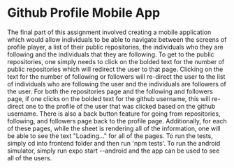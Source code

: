 # Github Profile Mobile App

The final part of this assignment involved creating a mobile application which would allow individuals to be able to navigate between the screens of profile player, a list of their public repositories, the individuals
who they are following and the individuals that they are following. To get to the public repositories, one simply needs to click on the bolded text for the number of public repositories which will redirect the user to that page. Clicking on the text for the number of following or followers will re-direct the user to the list of 
individuals who are following the user and the individuals are followers of the user. For both the repositories
page and the following and followers page, if one clicks on the bolded text for the github username, this 
will re-direct one to the profile of the user that was clicked based on the github username. There is also a 
back button feature for going from repositories, following, and followers page back to the profile page. Additionally, for each of these pages, while the sheet is rendering all of the information, one will be able to see the text "Loading..." for all of the pages. To run the tests, simply cd into frontend folder and then run 
'npm tests'. To run the android simulator, simply run expo start --android and the app can be used to see all 
of the users. 
